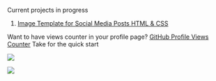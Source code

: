Current projects in progress  
1. [Image Template for Social Media Posts HTML & CSS](https://github.com/FilipKufalov/Image-HTML-Template-Generator)  

Want to have views counter in your profile page? [GitHub Profile Views Counter](https://github.com/antonkomarev/github-profile-views-counter) Take for the quick start

![](https://komarev.com/ghpvc/?username=FilipKufalov&style=for-the-badge)

![](https://github-readme-stats.vercel.app/api/top-langs/?username=FilipKufalov&layout=compact)

<!--
**FilipKufalov/FilipKufalov** is a ✨ _special_ ✨ repository because its `README.md` (this file) appears on your GitHub profile.

Here are some ideas to get you started:

- 🔭 I’m currently working on ...
- 🌱 I’m currently learning ...
- 👯 I’m looking to collaborate on ...
- 🤔 I’m looking for help with ...
- 💬 Ask me about ...
- 📫 How to reach me: ...
- 😄 Pronouns: ...
- ⚡ Fun fact: ...
-->
